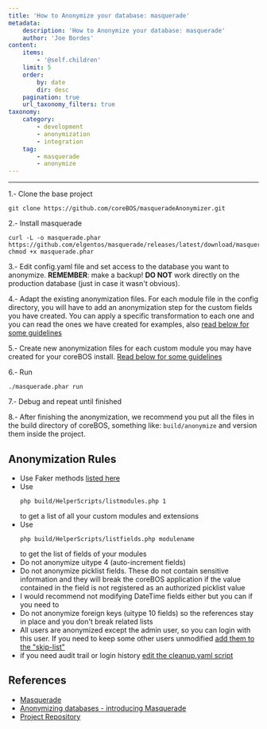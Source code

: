 ```yaml
---
title: 'How to Anonymize your database: masquerade'
metadata:
    description: 'How to Anonymize your database: masquerade'
    author: 'Joe Bordes'
content:
    items:
        - '@self.children'
    limit: 5
    order:
        by: date
        dir: desc
    pagination: true
    url_taxonomy_filters: true
taxonomy:
    category:
        - development
        - anonymization
        - integration
    tag:
        - masquerade
        - anonymize
---
```

---
1.- Clone the base project

    git clone https://github.com/coreBOS/masqueradeAnonymizer.git

2.- Install masquerade

    curl -L -o masquerade.phar https://github.com/elgentos/masquerade/releases/latest/download/masquerade.phar
    chmod +x masquerade.phar

3.- Edit config.yaml file and set access to the database you want to
anonymize. **REMEMBER**: make a backup! **DO NOT** work directly on the
production database (just in case it wasn't obvious).

4.- Adapt the existing anonymization files. For each module file in the
config directory, you will have to add an anonymization step for the
custom fields you have created. You can apply a specific transformation
to each one and you can read the ones we have created for examples, also
[read below for some guidelines](./item.md#anonymization-rules)

5.- Create new anonymization files for each custom module you may have
created for your coreBOS install. [Read below for some guidelines](./item.md#anonymization-rules)

6.- Run

    ./masquerade.phar run

7.- Debug and repeat until finished

8.- After finishing the anonymization, we recommend you put all the
files in the build directory of coreBOS, something like:
`build/anonymize` and version them inside the project.

Anonymization Rules
-------------------

-   Use Faker methods [listed here](https://github.com/fzaninotto/Faker#formatters)
-   Use 
    ```
    php build/HelperScripts/listmodules.php 1
    ```
     to get a list of all
    your custom modules and extensions
-   Use 
    ```
    php build/HelperScripts/listfields.php modulename
    ```
    to get the list of fields of your modules
-   Do not anonymize uitype 4 (auto-increment fields)
-   Do not anonymize picklist fields. These do not contain sensitive
    information and they will break the coreBOS application if the value
    contained in the field is not registered as an authorized picklist
    value
-   I would recommend not modifying DateTime fields either but you can
    if you need to
-   Do not anonymize foreign keys (uitype 10 fields) so the references
    stay in place and you don't break related lists
-   All users are anonymized except the admin user, so you can login
    with this user. If you need to keep some other users unmodified [add them to the "skip-list"](https://github.com/coreBOS/masqueradeAnonymizer/blob/main/config/corebos/vtiger_users.yaml#L4)
-   if you need audit trail or login history [edit the cleanup.yaml script](https://github.com/coreBOS/masqueradeAnonymizer/blob/main/config/corebos/cleanup.yaml)

References
----------

-   [Masquerade](https://github.com/elgentos/masquerade)
-   [Anonymizing databases - introducing Masquerade](https://elgentos.nl/blog/anonymizing-databases-introducing-masquerade/)
-   [Project Repository](https://github.com/coreBOS/masqueradeAnonymizer.git)

